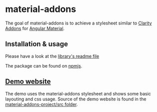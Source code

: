 # material-addons

The goal of material-addons is to achieve a stylesheet similar to [Clarity Addons](https://www.npmjs.com/package/@porscheinformatik/clr-addons) for [Angular Material](https://material.angular.io/).

## Installation & usage

Please have a look at the [library's readme file](https://github.com/porscheinformatik/material-addons/tree/master/material-addons-project) 

The package can be found on [npmjs](https://www.npmjs.com/package/@porscheinformatik/material-addons).

## [Demo website](https://porscheinformatik.github.io/material-addons)
The demo uses the material-addons stylesheet and shows some basic layouting and css usage.
Source of the demo website is found in the [material-addons-project/src folder](https://github.com/porscheinformatik/material-addons/tree/master/material-addons-project/src/).
